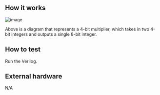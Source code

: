 <!---

This file is used to generate your project datasheet. Please fill in the information below and delete any unused
sections.

You can also include images in this folder and reference them in the markdown. Each image must be less than
512 kb in size, and the combined size of all images must be less than 1 MB.
-->

## How it works
![image](https://github.com/user-attachments/assets/d2ac8684-0a6e-4393-a208-2e1a7de33fc7)

Above is a diagram that represents a 4-bit multiplier, which takes in two 4-bit integers and outputs a single 8-bit integer.

## How to test
Run the Verilog.

## External hardware
N/A
